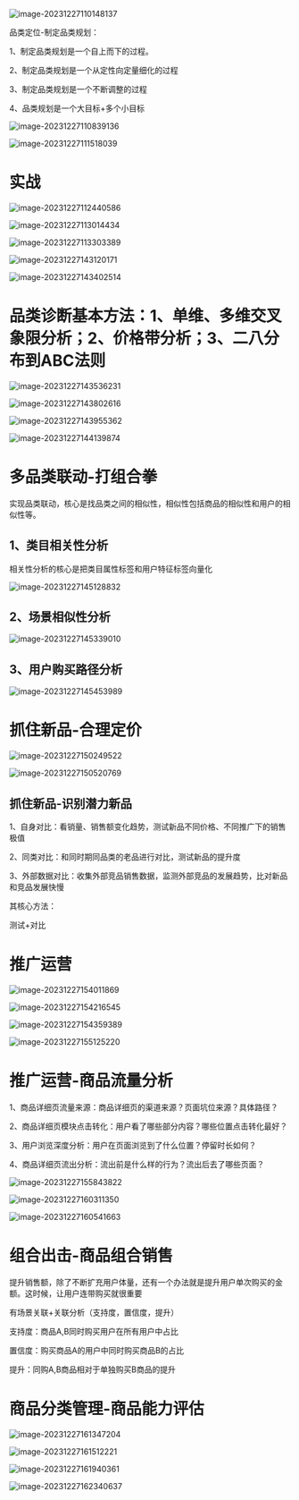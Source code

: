 ![image-20231227110148137](D:\项目\User-portrait\商品分析实战\assets\image-20231227110148137.png)



品类定位-制定品类规划：

1、制定品类规划是一个自上而下的过程。

2、制定品类规划是一个从定性向定量细化的过程

3、制定品类规划是一个不断调整的过程

4、品类规划是一个大目标+多个小目标



![image-20231227110839136](D:\项目\User-portrait\商品分析实战\assets\image-20231227110839136.png)

![image-20231227111518039](D:\项目\User-portrait\商品分析实战\assets\image-20231227111518039.png)

# 实战

![image-20231227112440586](D:\项目\User-portrait\商品分析实战\assets\image-20231227112440586.png)

![image-20231227113014434](D:\项目\User-portrait\商品分析实战\assets\image-20231227113014434.png)



 ![image-20231227113303389](D:\项目\User-portrait\商品分析实战\assets\image-20231227113303389.png)

![image-20231227143120171](D:\项目\User-portrait\商品分析实战\assets\image-20231227143120171.png)

![image-20231227143402514](D:\项目\User-portrait\商品分析实战\assets\image-20231227143402514.png)

# 品类诊断基本方法：1、单维、多维交叉象限分析；2、价格带分析；3、二八分布到ABC法则

![image-20231227143536231](D:\项目\User-portrait\商品分析实战\assets\image-20231227143536231.png)

![image-20231227143802616](D:\项目\User-portrait\商品分析实战\assets\image-20231227143802616.png)

![image-20231227143955362](D:\项目\User-portrait\商品分析实战\assets\image-20231227143955362.png)

![image-20231227144139874](D:\项目\User-portrait\商品分析实战\assets\image-20231227144139874.png)





# 多品类联动-打组合拳

实现品类联动，核心是找品类之间的相似性，相似性包括商品的相似性和用户的相似性等。

## 1、类目相关性分析

相关性分析的核心是把类目属性标签和用户特征标签向量化

![image-20231227145128832](D:\项目\User-portrait\商品分析实战\assets\image-20231227145128832.png)

## 2、场景相似性分析

![image-20231227145339010](D:\项目\User-portrait\商品分析实战\assets\image-20231227145339010.png)

## 3、用户购买路径分析

![image-20231227145453989](D:\项目\User-portrait\商品分析实战\assets\image-20231227145453989.png)



# 抓住新品-合理定价

![image-20231227150249522](D:\项目\User-portrait\商品分析实战\assets\image-20231227150249522.png)

![image-20231227150520769](D:\项目\User-portrait\商品分析实战\assets\image-20231227150520769.png)

## 抓住新品-识别潜力新品

1、自身对比：看销量、销售额变化趋势，测试新品不同价格、不同推广下的销售极值

2、同类对比：和同时期同品类的老品进行对比，测试新品的提升度

3、外部数据对比：收集外部竞品销售数据，监测外部竞品的发展趋势，比对新品和竞品发展快慢



其核心方法：

测试+对比



# 推广运营

![image-20231227154011869](D:\项目\User-portrait\商品分析实战\assets\image-20231227154011869.png)

 

![image-20231227154216545](D:\项目\User-portrait\商品分析实战\assets\image-20231227154216545.png)

![image-20231227154359389](D:\项目\User-portrait\商品分析实战\assets\image-20231227154359389.png)

![image-20231227155125220](D:\项目\User-portrait\商品分析实战\assets\image-20231227155125220.png)

# 推广运营-商品流量分析

1、商品详细页流量来源：商品详细页的渠道来源？页面坑位来源？具体路径？

2、商品详细页模块点击转化：用户看了哪些部分内容？哪些位置点击转化最好？

3、用户浏览深度分析：用户在页面浏览到了什么位置？停留时长如何？

4、商品详细页流出分析：流出前是什么样的行为？流出后去了哪些页面？



![image-20231227155843822](D:\项目\User-portrait\商品分析实战\assets\image-20231227155843822.png)

![image-20231227160311350](D:\项目\User-portrait\商品分析实战\assets\image-20231227160311350.png)

![image-20231227160541663](D:\项目\User-portrait\商品分析实战\assets\image-20231227160541663.png)

# 组合出击-商品组合销售

提升销售额，除了不断扩充用户体量，还有一个办法就是提升用户单次购买的金额。这时候，让用户连带购买就很重要



有场景关联+关联分析（支持度，置信度，提升）

支持度：商品A,B同时购买用户在所有用户中占比

置信度：购买商品A的用户中同时购买商品B的占比

提升：同购A,B商品相对于单独购买B商品的提升



# 商品分类管理-商品能力评估

![image-20231227161347204](D:\项目\User-portrait\商品分析实战\assets\image-20231227161347204.png)

![image-20231227161512221](D:\项目\User-portrait\商品分析实战\assets\image-20231227161512221.png)

![image-20231227161940361](D:\项目\User-portrait\商品分析实战\assets\image-20231227161940361.png)

![image-20231227162340637](D:\项目\User-portrait\商品分析实战\assets\image-20231227162340637.png)